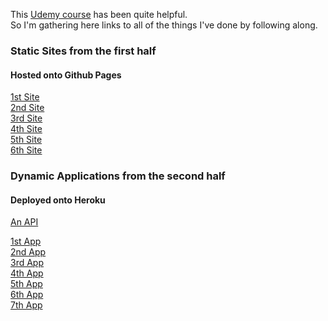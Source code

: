 This [Udemy course](https://www.udemy.com/course/the-complete-web-development-bootcamp/ 'The Complete 2020 Web Development Bootcamp | Udemy') has been quite helpful. <br>
So I'm gathering here links to all of the things I've done by following along.

### Static Sites from the first half
#### Hosted onto Github Pages
[1st Site](https://ny-sa.github.io/test-webdev/test-site-first 'test-site-first') <br>
[2nd Site](https://ny-sa.github.io/test-webdev/test-site-second 'test-site-second') <br>
[3rd Site](https://ny-sa.github.io/test-webdev/test-site-third 'test-site-third') <br>
[4th Site](https://ny-sa.github.io/test-webdev/test-site-fourth 'test-site-fourth') <br>
[5th Site](https://ny-sa.github.io/test-webdev/test-site-fifth 'test-site-fifth') <br>
[6th Site](https://ny-sa.github.io/test-webdev/test-site-sixth 'test-site-sixth') 

### Dynamic Applications from the second half
#### Deployed onto Heroku

[An API](https://aqueous-falls-45258.herokuapp.com/articles 'test-api')

[1st App](https://agile-fortress-86752.herokuapp.com 'test-app-first') <br>
[2nd App](https://warm-lake-13458.herokuapp.com 'test-app-second') <br>
[3rd App](https://fathomless-ridge-38994.herokuapp.com 'test-app-third') <br>
[4th App](https://safe-chamber-79215.herokuapp.com 'test-app-fourth') <br>
[5th App](https://arcane-cliffs-71369.herokuapp.com 'test-app-fifth') <br>
[6th App](https://pure-taiga-98190.herokuapp.com 'test-app-sixth') <br>
[7th App](https://polar-brook-17386.herokuapp.com 'test-app-sixth')